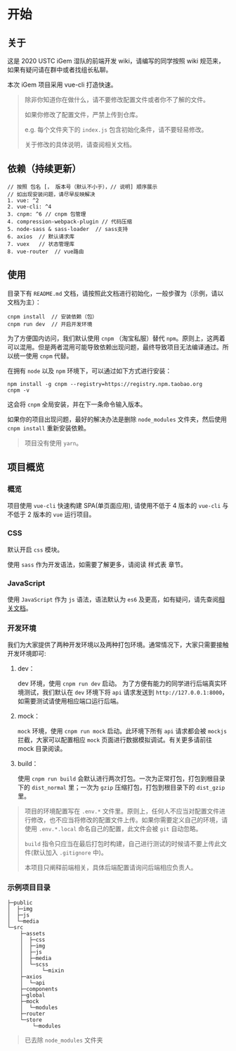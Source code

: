 # 开始

## 关于

这是 2020 USTC iGem 湿队的前端开发 wiki，请编写的同学按照 wiki 规范来，如果有疑问请在群中或者找组长私聊。

本次 iGem 项目采用 vue-cli 打造快速。

> 除非你知道你在做什么，请不要修改配置文件或者你不了解的文件。
>
> 如果你修改了配置文件，严禁上传到仓库。
>
> e.g. 每个文件夹下的 `index.js` 包含初始化条件，请不要轻易修改。
>
> 关于修改的具体说明，请查阅相关文档。



## 依赖（持续更新）

```
// 按照 包名 [， 版本号（默认不小于），// 说明] 顺序展示
// 如出现安装问题，请尽早反映解决
1. vue: ^2
2. vue-cli: ^4 
3. cnpm: ^6 // cnpm 包管理
4. compression-webpack-plugin // 代码压缩
5. node-sass & sass-loader  // sass支持
6. axios  // 默认请求库
7. vuex   // 状态管理库
8. vue-router  // vue路由
```

## 使用

目录下有 `README.md` 文档，请按照此文档进行初始化，一般步骤为（示例，请以文档为主）：

```
cnpm install  // 安装依赖（包）
cnpm run dev  // 开启开发环境
```

为了方便国内访问，我们默认使用 `cnpm` （淘宝私服）替代 `npm`。原则上，这两着可以混用。但是两者混用可能导致依赖出现问题，最终导致项目无法编译通过。所以统一使用 `cnpm` 代替。

在拥有 `node` 以及 `npm` 环境下，可以通过如下方式进行安装：

```
npm install -g cnpm --registry=https://registry.npm.taobao.org
cnpm -v
```

这会将 `cnpm` 全局安装，并在下一条命令输入版本。

如果你的项目出现问题，最好的解决办法是删除 `node_modules` 文件夹，然后使用 `cnpm install` 重新安装依赖。

> 项目没有使用 `yarn`。



## 项目概览

### 概览

项目使用 `vue-cli` 快速构建 SPA(单页面应用), 请使用不低于 4 版本的 `vue-cli` 与不低于 2 版本的 `vue` 运行项目。

### CSS

默认开启 `css` 模块。

使用 `sass` 作为开发语法，如需要了解更多，请阅读 样式表 章节。

### JavaScript

使用 `JavaScript` 作为 `js` 语法，语法默认为 `es6` 及更高，如有疑问，请先查阅[相关文档](https://es6.ruanyifeng.com/)。

### 开发环境

我们为大家提供了两种开发环境以及两种打包环境。通常情况下，大家只需要接触开发环境即可:

1. dev：

   dev 环境，使用 `cnpm run dev` 启动。 为了方便有能力的同学进行后端真实环境测试，我们默认在 `dev` 环境下将 `api` 请求发送到 `http://127.0.0.1:8000`，如需要测试请使用相应端口运行后端。

2. mock：

   `mock` 环境，使用 `cnpm run mock` 启动。此环境下所有 `api` 请求都会被 `mockjs`  拦截，大家可以配置相应 `mock` 页面进行数据模拟调试。有关更多请前往 mock 目录阅读。

3. build：

   使用 `cnpm run build` 会默认进行两次打包。一次为正常打包，打包到根目录下的 `dist_normal` 里；一次为 `gzip` 压缩打包，打包到根目录下的 `dist_gzip` 里。

> 项目的环境配置写在 `.env.*` 文件里。原则上，任何人不应当对配置文件进行修改，也不应当将修改的配置文件上传。如果你需要定义自己的环境，请使用 `.env.*.local` 命名自己的配置，此文件会被 `git` 自动忽略。
>
> `build` 指令只应当在最后打包时构建，自己进行测试的时候请不要上传此文件(默认加入 `.gitignore` 中)。
>
> 本项目只阐释前端相关，具体后端配置请询问后端相应负责人。

### 示例项目目录

```
├─public
│  ├─img
│  ├─js
│  └─media
└─src
    ├─assets
    │  ├─css
    │  ├─img
    │  ├─js
    │  ├─media
    │  └─scss
    │      └─mixin
    ├─axios
    │  └─api
    ├─components
    ├─global
    ├─mock
    │  └─modules
    ├─router
    └─store
        └─modules

```

> 已去除 `node_modules` 文件夹